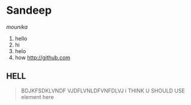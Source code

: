 # **Sandeep**   
*mounika*
1. hello
  1. hi
  1. helo
  1. how
  http://github.com
## **HELL**  
>BDJKFSDKLVNDF
>VJDFLVNLDFVNFDLVJ
i THINK U SHOULD USE <addr> element here  
 
